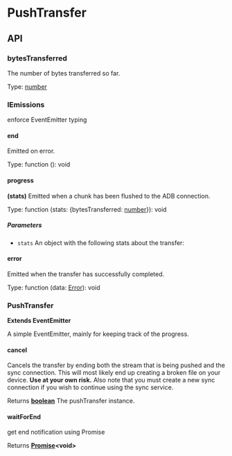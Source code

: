 # PushTransfer

## API

<!-- Generated by documentation.js. Update this documentation by updating the source code. -->

### bytesTransferred

The number of bytes transferred so far.

Type: [number](https://developer.mozilla.org/docs/Web/JavaScript/Reference/Global_Objects/Number)

### IEmissions

enforce EventEmitter typing

#### end

Emitted on error.

Type: function (): void

#### progress

**(stats)** Emitted when a chunk has been flushed to the ADB connection.

Type: function (stats: {bytesTransferred: [number](https://developer.mozilla.org/docs/Web/JavaScript/Reference/Global_Objects/Number)}): void

##### Parameters

*   `stats`  An object with the following stats about the transfer:

#### error

Emitted when the transfer has successfully completed.

Type: function (data: [Error](https://developer.mozilla.org/docs/Web/JavaScript/Reference/Global_Objects/Error)): void

### PushTransfer

**Extends EventEmitter**

A simple EventEmitter, mainly for keeping track of the progress.

#### cancel

Cancels the transfer by ending both the stream that is being pushed and the sync connection. This will most likely end up creating a broken file on your device. **Use at your own risk.** Also note that you must create a new sync connection if you wish to continue using the sync service.

Returns **[boolean](https://developer.mozilla.org/docs/Web/JavaScript/Reference/Global_Objects/Boolean)** The pushTransfer instance.

#### waitForEnd

get end notification using Promise

Returns **[Promise](https://developer.mozilla.org/docs/Web/JavaScript/Reference/Global_Objects/Promise)\<void>** 
